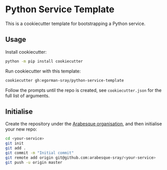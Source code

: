 # Python Service Template

This is a cookiecutter template for bootstrapping a Python service.

## Usage

Install cookiecutter:

```bash
python -m pip install cookiecutter
```

Run cookiecutter with this template:
```bash
cookiecutter gh:egorman-sray/python-service-template
```

Follow the prompts until the repo is created, see `cookiecutter.json` for the full list of arguments.

## Initialise

Create the repository under the [Arabesque organisation](https://github.com/arabesque-sray), and then initialise your new repo:

```bash
cd <your-service>
git init
git add .
git commit -m "Initial commit"
git remote add origin git@github.com:arabesque-sray/<your-service>
git push -u origin master
```
